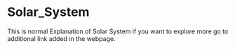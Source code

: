 # Solar_System
This is normal Explanation of Solar System if you want to explore more go to additional link added in the webpage.

